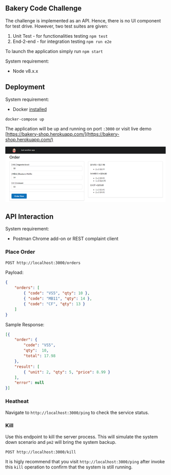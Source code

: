 ## Bakery Code Challenge

The challenge is implemented as an API. Hence, there is no UI component for test drive.
However, two test suites are given:

1. Unit Test - for functionalities testing `npm test`
2. End-2-end - for integration testing `npm run e2e`

To launch the application simply run `npm start`

System requirement:
 - Node v8.x.x

## Deployment

System requirement:
 - Docker [installed](https://docs.docker.com/engine/installation/)

```
docker-compose up
```

The application will be up and running on port `:3000` or visit live demo [https://bakery-shop.herokuapp.com/](https://bakery-shop.herokuapp.com/)

![Demo Screenshot](https://raw.githubusercontent.com/csokun/bakery/master/demo.png)

## API Interaction

System requirement:
- Postman Chrome add-on or REST complaint client

### Place Order

```
POST http://localhost:3000/orders
```

Payload:

```json
{
    "orders": [
        { "code": "VS5", "qty": 10 },
        { "code": "MB11", "qty": 14 },
        { "code": "CF", "qty": 13 }
    ]
}
```

Sample Response:

```json
[{
    "order": {
        "code": "VS5",
        "qty":  10,
        "total": 17.98
    },
    "result": [
        { "unit": 2, "qty": 5, "price": 8.99 }
    ],
    "error": null
}]
```

### Heatheat

Navigate to `http://localhost:3000/ping` to check the service status.

### Kill

Use this endpoint to kill the server process. This will simulate the system down scenario and `pm2` will bring the system backup.

```
POST http://localhost:3000/kill
```

It is higly recommend that you visit `http://localhost:3000/ping` after invoke this `kill` operation to confirm that the system is still running.


